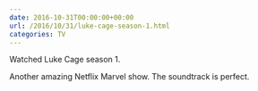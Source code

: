 ```yaml
---
date: 2016-10-31T00:00:00+00:00
url: /2016/10/31/luke-cage-season-1.html
categories: TV
---
```

Watched Luke Cage season 1.

Another amazing Netflix Marvel show. The soundtrack is perfect.


